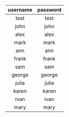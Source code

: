 | username | password |
| :------: | :------: |
|   test   |   test   |
|   john   |   john   |
|   alex   |   alex   |
|   mark   |   mark   |
|   ann    |   ann    |
|  frank   |  frank   |
|   sam    |   sam    |
|  george  |  george  |
|  julia   |  julia   |
|  karen   |  karen   |
|   ivan   |   ivan   |
|   mary   |   mary   |
